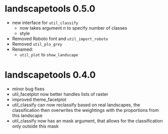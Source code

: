# landscapetools 0.5.0

- new interface for `util_classify`
    - now takes argument n to specify number of classes
    - style
- Removed Roboto font and `util_import_roboto`
- Removed `util_plo_grey`
- Renamed:
    - `util_plot` to `show_landscape`

# landscapetools 0.4.0

* minor bug fixes
* util_facetplot now better handles lists of raster
* improved theme_facetplot
* util_classify can now reclassify based on real landscapes, the classification then overwrites the weightings with the proportions from this landscape
* util_classify now has an mask argument, that allows for the classification only outside this mask
